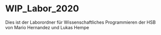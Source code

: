 # WIP_Labor_2020
Dies ist der Laborordner für Wissenschaftliches Programmieren der HSB von Mario Hernandez und Lukas Hempe
